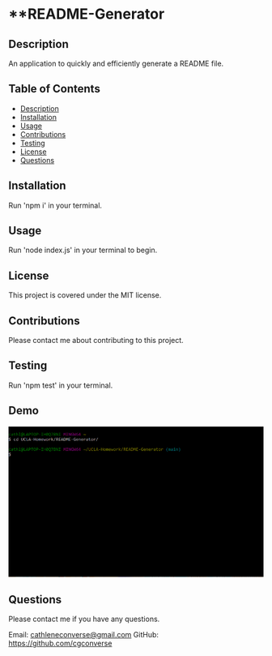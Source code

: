 # **README-Generator

## **Description**

An application to quickly and efficiently generate a README file.

## **Table of Contents**
* [Description](#Description)
* [Installation](#Installation)
* [Usage](#Usage)
* [Contributions](#Contributions)
* [Testing](#Testing)
* [License](#License)
* [Questions](#Questions)

## **Installation**
Run 'npm i' in your terminal.

## **Usage**
Run 'node index.js' in your terminal to begin.

## **License**
This project is covered under the MIT license.

## **Contributions**
Please contact me about contributing to this project.

## **Testing**
Run 'npm test' in your terminal.

## **Demo**
![README Generator Demo](demo/README-Generator.gif)

## **Questions**
Please contact me if you have any questions.

Email: cathleneconverse@gmail.com
GitHub: https://github.com/cgconverse
